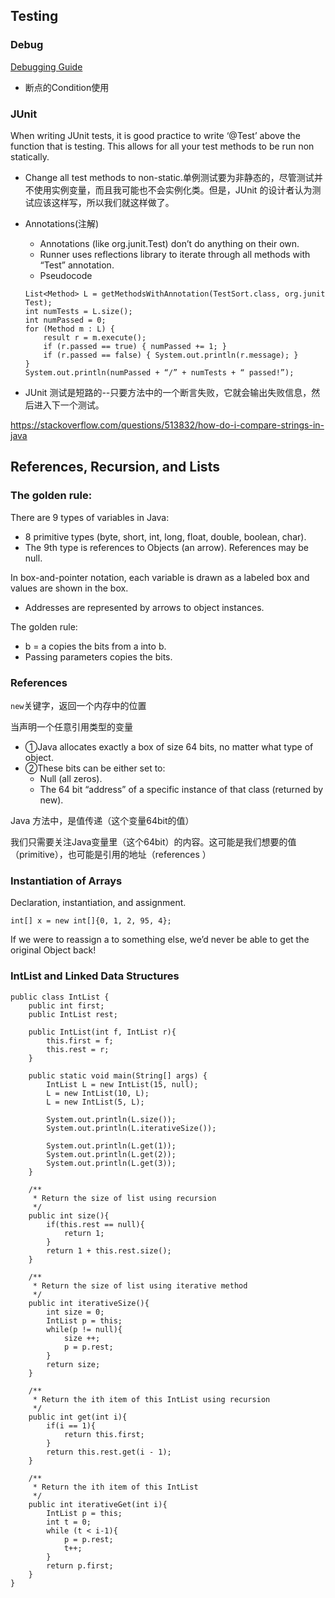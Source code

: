


## Testing
### Debug
<a href="https://sp21.datastructur.es/materials/guides/debugging-guide.html" target="_blank">Debugging Guide</a><br>
- 断点的Condition使用

### JUnit
When writing JUnit tests, it is good practice to write ‘@Test’ above the function that is testing. This allows for all your test methods to be run non statically.
- Change all test methods to non-static.单例测试要为非静态的，尽管测试并不使用实例变量，而且我可能也不会实例化类。但是，JUnit 的设计者认为测试应该这样写，所以我们就这样做了。

- Annotations(注解)

    - Annotations (like org.junit.Test) don’t do anything on their own. 
    - Runner uses reflections library to iterate through all methods with “Test” annotation. 
    - Pseudocode
    ```
    List<Method> L = getMethodsWithAnnotation(TestSort.class, org.junit Test);
    int numTests = L.size();
    int numPassed = 0;
    for (Method m : L) {
        result r = m.execute();
        if (r.passed == true) { numPassed += 1; }
        if (r.passed == false) { System.out.println(r.message); }
    }
    System.out.println(numPassed + “/” + numTests + “ passed!”);

    ```
- JUnit 测试是短路的--只要方法中的一个断言失败，它就会输出失败信息，然后进入下一个测试。


<https://stackoverflow.com/questions/513832/how-do-i-compare-strings-in-java>

## References, Recursion, and Lists

### The golden rule:
There are 9 types of variables in Java:<br>
- 8 primitive types (byte, short, int, long, float, double, boolean, char).
- The 9th type is references to Objects (an arrow). References may be null.

In box-and-pointer notation, each variable is drawn as a labeled box and values are shown in the box. 
- Addresses are represented by arrows to object instances.

The golden rule:
- b = a copies the bits from a into b.
- Passing parameters copies the bits.



### References

`new`关键字，返回一个内存中的位置

当声明一个任意引用类型的变量

- ①Java allocates exactly a box of size 64 bits, no matter what type of object.<br>
- ②These bits can be either set to:<br>
    - Null (all zeros).<br>
    - The 64 bit “address” of a specific instance of that class (returned by new).<br>

Java 方法中，是值传递（这个变量64bit的值）

我们只需要关注Java变量里（这个64bit）的内容。这可能是我们想要的值（primitive），也可能是引用的地址（references ）

### Instantiation of Arrays
Declaration, instantiation, and assignment.
```
int[] x = new int[]{0, 1, 2, 95, 4};
```
If we were to reassign a to something else, we’d never be able to get the original Object back!



### IntList and Linked Data Structures
```
public class IntList {
    public int first;
    public IntList rest;

    public IntList(int f, IntList r){
        this.first = f;
        this.rest = r;
    }

    public static void main(String[] args) {
        IntList L = new IntList(15, null);
        L = new IntList(10, L);
        L = new IntList(5, L);

        System.out.println(L.size());
        System.out.println(L.iterativeSize());

        System.out.println(L.get(1));
        System.out.println(L.get(2));
        System.out.println(L.get(3));
    }

    /**
     * Return the size of list using recursion
     */
    public int size(){
        if(this.rest == null){
            return 1;
        }
        return 1 + this.rest.size();
    }

    /**
     * Return the size of list using iterative method
     */
    public int iterativeSize(){
        int size = 0;
        IntList p = this;
        while(p != null){
            size ++;
            p = p.rest;
        }
        return size;
    }

    /**
     * Return the ith item of this IntList using recursion
     */
    public int get(int i){
        if(i == 1){
            return this.first;
        }
        return this.rest.get(i - 1);
    }

    /**
     * Return the ith item of this IntList
     */
    public int iterativeGet(int i){
        IntList p = this;
        int t = 0;
        while (t < i-1){
            p = p.rest;
            t++;
        }
        return p.first;
    }
}

```

